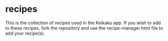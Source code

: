 # recipes

This is the collection of recipes used in the Keikaku app.  If you wish to add
to these recipes, fork the repository and use the recipe-manager.html file to
add your recipe(s).


